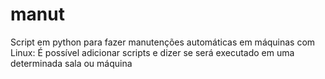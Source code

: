 # manut
Script em python para fazer manutenções automáticas em máquinas com Linux:
É possível adicionar scripts e dizer se será executado em uma determinada sala ou máquina
